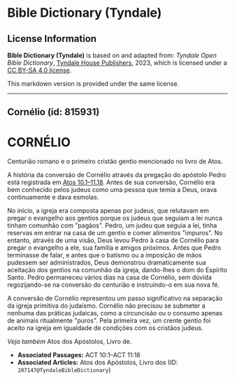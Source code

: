# Bible Dictionary (Tyndale)

## License Information

**Bible Dictionary (Tyndale)** is based on and adapted from: _Tyndale Open Bible Dictionary_, [Tyndale House Publishers](https://tyndaleopenresources.com/), 2023, which is licensed under a [CC BY-SA 4.0 license](https://creativecommons.org/licenses/by-sa/4.0/legalcode.en).

This markdown version is provided under the same license.



--------------------------------

## Cornélio (id: 815931)

CORNÉLIO
========

Centurião romano e o primeiro cristão gentio mencionado no livro de Atos.

A história da conversão de Cornélio através da pregação do apóstolo Pedro está registrada em [Atos 10\.1–11\.18](https://ref.ly/Acts10:1-Acts11:18). Antes de sua conversão, Cornélio era bem conhecido pelos judeus como uma pessoa que temia a Deus, orava continuamente e dava esmolas.

No início, a igreja era composta apenas por judeus, que relutavam em pregar o evangelho aos gentios porque os judeus que seguiam a lei nunca tinham comunhão com "pagãos". Pedro, um judeu que seguia a lei, tinha reservas em entrar na casa de um gentio e comer alimentos "impuros". No entanto, através de uma visão, Deus levou Pedro à casa de Cornélio para pregar o evangelho a ele, sua família e amigos próximos. Antes que Pedro terminasse de falar, e antes que o batismo ou a imposição de mãos pudessem ser administrados, Deus demonstrou dramaticamente sua aceitação dos gentios na comunhão da igreja, dando\-lhes o dom do Espírito Santo. Pedro permaneceu vários dias na casa de Cornélio, sem dúvida regozijando\-se na conversão do centurião e instruindo\-o em sua nova fé.

A conversão de Cornélio representou um passo significativo na separação da igreja primitiva do judaísmo. Cornélio não precisou se submeter a nenhuma das práticas judaicas, como a circuncisão ou o consumo apenas de animais ritualmente "puros". Pela primeira vez, um crente gentio foi aceito na igreja em igualdade de condições com os cristãos judeus.

*Veja também* Atos dos Apóstolos, Livro de.

* **Associated Passages:** ACT 10:1–ACT 11:18
* **Associated Articles:** Atos dos Apóstolos, Livro dos (ID: `207147@TyndaleBibleDictionary`)

